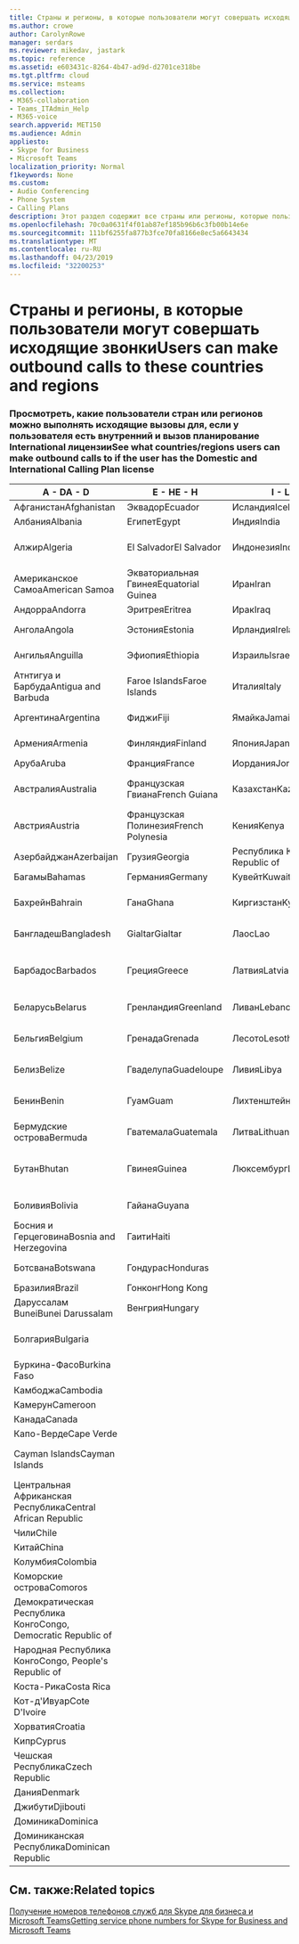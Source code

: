 ```yaml
---
title: Страны и регионы, в которые пользователи могут совершать исходящие звонки
ms.author: crowe
author: CarolynRowe
manager: serdars
ms.reviewer: mikedav, jastark
ms.topic: reference
ms.assetid: e603431c-8264-4b47-ad9d-d2701ce318be
ms.tgt.pltfrm: cloud
ms.service: msteams
ms.collection:
- M365-collaboration
- Teams_ITAdmin_Help
- M365-voice
search.appverid: MET150
ms.audience: Admin
appliesto:
- Skype for Business
- Microsoft Teams
localization_priority: Normal
f1keywords: None
ms.custom:
- Audio Conferencing
- Phone System
- Calling Plans
description: Этот раздел содержит все страны или регионы, которые пользователи можно установить исходящие вызовы, если у них есть вызов планирование.
ms.openlocfilehash: 70c0a0631f4f01ab87ef185b96b6c3fb00b14e6e
ms.sourcegitcommit: 111bf6255fa877b3fce70fa8166e8ec5a6643434
ms.translationtype: MT
ms.contentlocale: ru-RU
ms.lasthandoff: 04/23/2019
ms.locfileid: "32200253"
---
```

# <a name="users-can-make-outbound-calls-to-these-countries-and-regions"></a><span data-ttu-id="0967a-103">Страны и регионы, в которые пользователи могут совершать исходящие звонки</span><span class="sxs-lookup"><span data-stu-id="0967a-103">Users can make outbound calls to these countries and regions</span></span>

### <a name="see-what-countriesregions-users-can-make-outbound-calls-to-if-the-user-has-the-domestic-and-international-calling-plan-license"></a><span data-ttu-id="0967a-104">Просмотреть, какие пользователи стран или регионов можно выполнять исходящие вызовы для, если у пользователя есть внутренний и вызов планирование International лицензии</span><span class="sxs-lookup"><span data-stu-id="0967a-104">See what countries/regions users can make outbound calls to if the user has the Domestic and International Calling Plan license</span></span>

|<span data-ttu-id="0967a-105">**A - D**</span><span class="sxs-lookup"><span data-stu-id="0967a-105">**A - D**</span></span>| <span data-ttu-id="0967a-106">**E - H**</span><span class="sxs-lookup"><span data-stu-id="0967a-106">**E - H**</span></span>|<span data-ttu-id="0967a-107">**I - L**</span><span class="sxs-lookup"><span data-stu-id="0967a-107">**I - L**</span></span>|<span data-ttu-id="0967a-108">**M - O**</span><span class="sxs-lookup"><span data-stu-id="0967a-108">**M - O**</span></span>|<span data-ttu-id="0967a-109">**P - S**</span><span class="sxs-lookup"><span data-stu-id="0967a-109">**P - S**</span></span>|<span data-ttu-id="0967a-110">**T - Z**</span><span class="sxs-lookup"><span data-stu-id="0967a-110">**T - Z**</span></span>|
---|---|---|---|---|---|
|<span data-ttu-id="0967a-111">Афганистан</span><span class="sxs-lookup"><span data-stu-id="0967a-111">Afghanistan</span></span>|<span data-ttu-id="0967a-112">Эквадор</span><span class="sxs-lookup"><span data-stu-id="0967a-112">Ecuador</span></span> |<span data-ttu-id="0967a-113">Исландия</span><span class="sxs-lookup"><span data-stu-id="0967a-113">Iceland</span></span> |<span data-ttu-id="0967a-114">Макао</span><span class="sxs-lookup"><span data-stu-id="0967a-114">Macau</span></span> |<span data-ttu-id="0967a-115">Пакистан</span><span class="sxs-lookup"><span data-stu-id="0967a-115">Pakistan</span></span> |<span data-ttu-id="0967a-116">Тайвань</span><span class="sxs-lookup"><span data-stu-id="0967a-116">Taiwan</span></span>   |
|<span data-ttu-id="0967a-117">Албания</span><span class="sxs-lookup"><span data-stu-id="0967a-117">Albania</span></span>|<span data-ttu-id="0967a-118">Египет</span><span class="sxs-lookup"><span data-stu-id="0967a-118">Egypt</span></span> |<span data-ttu-id="0967a-119">Индия</span><span class="sxs-lookup"><span data-stu-id="0967a-119">India</span></span> |<span data-ttu-id="0967a-120">Македония</span><span class="sxs-lookup"><span data-stu-id="0967a-120">Macedonia</span></span> |<span data-ttu-id="0967a-121">Палау</span><span class="sxs-lookup"><span data-stu-id="0967a-121">Palau</span></span> |<span data-ttu-id="0967a-122">Таджикистан</span><span class="sxs-lookup"><span data-stu-id="0967a-122">Tajikistan</span></span>   |
|<span data-ttu-id="0967a-123">Алжир</span><span class="sxs-lookup"><span data-stu-id="0967a-123">Algeria</span></span>|<span data-ttu-id="0967a-124">El Salvador</span><span class="sxs-lookup"><span data-stu-id="0967a-124">El Salvador</span></span> |<span data-ttu-id="0967a-125">Индонезия</span><span class="sxs-lookup"><span data-stu-id="0967a-125">Indonesia</span></span> |<span data-ttu-id="0967a-126">Малави</span><span class="sxs-lookup"><span data-stu-id="0967a-126">Malawi</span></span> |<span data-ttu-id="0967a-127">Palestinian Authority</span><span class="sxs-lookup"><span data-stu-id="0967a-127">Palestinian Authority</span></span> |<span data-ttu-id="0967a-128">Объединенная Республика Танзания</span><span class="sxs-lookup"><span data-stu-id="0967a-128">Tanzania, United Republic of</span></span>  |
|<span data-ttu-id="0967a-129">Американское Самоа</span><span class="sxs-lookup"><span data-stu-id="0967a-129">American Samoa</span></span>|<span data-ttu-id="0967a-130">Экваториальная Гвинея</span><span class="sxs-lookup"><span data-stu-id="0967a-130">Equatorial Guinea</span></span> |<span data-ttu-id="0967a-131">Иран</span><span class="sxs-lookup"><span data-stu-id="0967a-131">Iran</span></span> |<span data-ttu-id="0967a-132">Малайзия</span><span class="sxs-lookup"><span data-stu-id="0967a-132">Malaysia</span></span> |<span data-ttu-id="0967a-133">Панама</span><span class="sxs-lookup"><span data-stu-id="0967a-133">Panama</span></span> | <span data-ttu-id="0967a-134">Таиланд</span><span class="sxs-lookup"><span data-stu-id="0967a-134">Thailand</span></span>   |
|<span data-ttu-id="0967a-135">Андорра</span><span class="sxs-lookup"><span data-stu-id="0967a-135">Andorra</span></span> |<span data-ttu-id="0967a-136">Эритрея</span><span class="sxs-lookup"><span data-stu-id="0967a-136">Eritrea</span></span> |<span data-ttu-id="0967a-137">Ирак</span><span class="sxs-lookup"><span data-stu-id="0967a-137">Iraq</span></span> |<span data-ttu-id="0967a-138">Мали</span><span class="sxs-lookup"><span data-stu-id="0967a-138">Mali</span></span> |<span data-ttu-id="0967a-139">Парагвай</span><span class="sxs-lookup"><span data-stu-id="0967a-139">Paraguay</span></span> |<span data-ttu-id="0967a-140">Того</span><span class="sxs-lookup"><span data-stu-id="0967a-140">Togo</span></span>   |
|<span data-ttu-id="0967a-141">Ангола</span><span class="sxs-lookup"><span data-stu-id="0967a-141">Angola</span></span> |<span data-ttu-id="0967a-142">Эстония</span><span class="sxs-lookup"><span data-stu-id="0967a-142">Estonia</span></span> |<span data-ttu-id="0967a-143">Ирландия</span><span class="sxs-lookup"><span data-stu-id="0967a-143">Ireland</span></span> |<span data-ttu-id="0967a-144">Мальта</span><span class="sxs-lookup"><span data-stu-id="0967a-144">Malta</span></span> |<span data-ttu-id="0967a-145">Перу</span><span class="sxs-lookup"><span data-stu-id="0967a-145">Peru</span></span> | <span data-ttu-id="0967a-146">Тринидад и Тобаго</span><span class="sxs-lookup"><span data-stu-id="0967a-146">Trinidad and Tobago</span></span>  |
|<span data-ttu-id="0967a-147">Ангилья</span><span class="sxs-lookup"><span data-stu-id="0967a-147">Anguilla</span></span> |<span data-ttu-id="0967a-148">Эфиопия</span><span class="sxs-lookup"><span data-stu-id="0967a-148">Ethiopia</span></span> |<span data-ttu-id="0967a-149">Израиль</span><span class="sxs-lookup"><span data-stu-id="0967a-149">Israel</span></span> |<span data-ttu-id="0967a-150">Маршалловы острова</span><span class="sxs-lookup"><span data-stu-id="0967a-150">Marshall Islands</span></span> | <span data-ttu-id="0967a-151">Филиппины</span><span class="sxs-lookup"><span data-stu-id="0967a-151">Philippines</span></span> | <span data-ttu-id="0967a-152">Турция</span><span class="sxs-lookup"><span data-stu-id="0967a-152">Turkey</span></span> |
|<span data-ttu-id="0967a-153">Атнтигуа и Барбуда</span><span class="sxs-lookup"><span data-stu-id="0967a-153">Antigua and Barbuda</span></span> | <span data-ttu-id="0967a-154">Faroe Islands</span><span class="sxs-lookup"><span data-stu-id="0967a-154">Faroe Islands</span></span> |<span data-ttu-id="0967a-155">Италия</span><span class="sxs-lookup"><span data-stu-id="0967a-155">Italy</span></span> |<span data-ttu-id="0967a-156">Мартиника</span><span class="sxs-lookup"><span data-stu-id="0967a-156">Martinique</span></span> |<span data-ttu-id="0967a-157">Польша</span><span class="sxs-lookup"><span data-stu-id="0967a-157">Poland</span></span> |<span data-ttu-id="0967a-158">Туркменистан</span><span class="sxs-lookup"><span data-stu-id="0967a-158">Turkmenistan</span></span> |
|<span data-ttu-id="0967a-159">Аргентина</span><span class="sxs-lookup"><span data-stu-id="0967a-159">Argentina</span></span>|<span data-ttu-id="0967a-160">Фиджи</span><span class="sxs-lookup"><span data-stu-id="0967a-160">Fiji</span></span> |<span data-ttu-id="0967a-161">Ямайка</span><span class="sxs-lookup"><span data-stu-id="0967a-161">Jamaica</span></span> |<span data-ttu-id="0967a-162">Маврикий</span><span class="sxs-lookup"><span data-stu-id="0967a-162">Mauritius</span></span> |<span data-ttu-id="0967a-163">Португалия</span><span class="sxs-lookup"><span data-stu-id="0967a-163">Portugal</span></span> |<span data-ttu-id="0967a-164">О-ва Теркс и Кайкос</span><span class="sxs-lookup"><span data-stu-id="0967a-164">Turks and Caicos</span></span>   |
|<span data-ttu-id="0967a-165">Армения</span><span class="sxs-lookup"><span data-stu-id="0967a-165">Armenia</span></span> |<span data-ttu-id="0967a-166">Финляндия</span><span class="sxs-lookup"><span data-stu-id="0967a-166">Finland</span></span> |<span data-ttu-id="0967a-167">Япония</span><span class="sxs-lookup"><span data-stu-id="0967a-167">Japan</span></span> |<span data-ttu-id="0967a-168">Майотта</span><span class="sxs-lookup"><span data-stu-id="0967a-168">Mayotte</span></span> | <span data-ttu-id="0967a-169">Пуэрто-Рико</span><span class="sxs-lookup"><span data-stu-id="0967a-169">Puerto Rico</span></span> |<span data-ttu-id="0967a-170">Уганда</span><span class="sxs-lookup"><span data-stu-id="0967a-170">Uganda</span></span>  |
|<span data-ttu-id="0967a-171">Аруба</span><span class="sxs-lookup"><span data-stu-id="0967a-171">Aruba</span></span> |<span data-ttu-id="0967a-172">Франция</span><span class="sxs-lookup"><span data-stu-id="0967a-172">France</span></span> |<span data-ttu-id="0967a-173">Иордания</span><span class="sxs-lookup"><span data-stu-id="0967a-173">Jordan</span></span> |<span data-ttu-id="0967a-174">Мексика</span><span class="sxs-lookup"><span data-stu-id="0967a-174">Mexico</span></span> |<span data-ttu-id="0967a-175">Катар</span><span class="sxs-lookup"><span data-stu-id="0967a-175">Qatar</span></span> | <span data-ttu-id="0967a-176">Украина</span><span class="sxs-lookup"><span data-stu-id="0967a-176">Ukraine</span></span>   |
|<span data-ttu-id="0967a-177">Австралия</span><span class="sxs-lookup"><span data-stu-id="0967a-177">Australia</span></span> |<span data-ttu-id="0967a-178">Французская Гвиана</span><span class="sxs-lookup"><span data-stu-id="0967a-178">French Guiana</span></span> |<span data-ttu-id="0967a-179">Казахстан</span><span class="sxs-lookup"><span data-stu-id="0967a-179">Kazakhstan</span></span> |<span data-ttu-id="0967a-180">Микронезия</span><span class="sxs-lookup"><span data-stu-id="0967a-180">Micronesia</span></span> |<span data-ttu-id="0967a-181">Реюньон</span><span class="sxs-lookup"><span data-stu-id="0967a-181">Reunion</span></span> |<span data-ttu-id="0967a-182">Объединенные Арабские Эмираты</span><span class="sxs-lookup"><span data-stu-id="0967a-182">United Arab Emirates (U.A.E)</span></span>  |
|<span data-ttu-id="0967a-183">Австрия</span><span class="sxs-lookup"><span data-stu-id="0967a-183">Austria</span></span> |<span data-ttu-id="0967a-184">Французская Полинезия</span><span class="sxs-lookup"><span data-stu-id="0967a-184">French Polynesia</span></span> |<span data-ttu-id="0967a-185">Кения</span><span class="sxs-lookup"><span data-stu-id="0967a-185">Kenya</span></span> |<span data-ttu-id="0967a-186">Молдова</span><span class="sxs-lookup"><span data-stu-id="0967a-186">Moldova, Republic of</span></span> |<span data-ttu-id="0967a-187">Румыния</span><span class="sxs-lookup"><span data-stu-id="0967a-187">Romania</span></span> |<span data-ttu-id="0967a-188">Соединенное Королевство</span><span class="sxs-lookup"><span data-stu-id="0967a-188">United Kingdom (U.K.)</span></span> |
|<span data-ttu-id="0967a-189">Азербайджан</span><span class="sxs-lookup"><span data-stu-id="0967a-189">Azerbaijan</span></span> |<span data-ttu-id="0967a-190">Грузия</span><span class="sxs-lookup"><span data-stu-id="0967a-190">Georgia</span></span> |<span data-ttu-id="0967a-191">Республика Корея</span><span class="sxs-lookup"><span data-stu-id="0967a-191">Korea, Republic of</span></span> |<span data-ttu-id="0967a-192">Монако</span><span class="sxs-lookup"><span data-stu-id="0967a-192">Monaco</span></span> | <span data-ttu-id="0967a-193">Россия</span><span class="sxs-lookup"><span data-stu-id="0967a-193">Russian Federation</span></span> |<span data-ttu-id="0967a-194">США</span><span class="sxs-lookup"><span data-stu-id="0967a-194">United States (U.S.)</span></span>  |
|<span data-ttu-id="0967a-195">Багамы</span><span class="sxs-lookup"><span data-stu-id="0967a-195">Bahamas</span></span> |<span data-ttu-id="0967a-196">Германия</span><span class="sxs-lookup"><span data-stu-id="0967a-196">Germany</span></span> |<span data-ttu-id="0967a-197">Кувейт</span><span class="sxs-lookup"><span data-stu-id="0967a-197">Kuwait</span></span> |<span data-ttu-id="0967a-198">Монголия</span><span class="sxs-lookup"><span data-stu-id="0967a-198">Mongolia</span></span> |<span data-ttu-id="0967a-199">Руанда</span><span class="sxs-lookup"><span data-stu-id="0967a-199">Rwanda</span></span> | <span data-ttu-id="0967a-200">Уругвай</span><span class="sxs-lookup"><span data-stu-id="0967a-200">Uruguay</span></span> |
|<span data-ttu-id="0967a-201">Бахрейн</span><span class="sxs-lookup"><span data-stu-id="0967a-201">Bahrain</span></span> |<span data-ttu-id="0967a-202">Гана</span><span class="sxs-lookup"><span data-stu-id="0967a-202">Ghana</span></span> |<span data-ttu-id="0967a-203">Киргизстан</span><span class="sxs-lookup"><span data-stu-id="0967a-203">Kyrgyzstan</span></span> |<span data-ttu-id="0967a-204">Черногория</span><span class="sxs-lookup"><span data-stu-id="0967a-204">Montenegro</span></span> | <span data-ttu-id="0967a-205">Сент-Китс и Невис</span><span class="sxs-lookup"><span data-stu-id="0967a-205">Saint Kitts and Nevis</span></span> |<span data-ttu-id="0967a-206">Узбекистан</span><span class="sxs-lookup"><span data-stu-id="0967a-206">Uzbekistan</span></span>  |
|<span data-ttu-id="0967a-207">Бангладеш</span><span class="sxs-lookup"><span data-stu-id="0967a-207">Bangladesh</span></span> |<span data-ttu-id="0967a-208">Gialtar</span><span class="sxs-lookup"><span data-stu-id="0967a-208">Gialtar</span></span> |<span data-ttu-id="0967a-209">Лаос</span><span class="sxs-lookup"><span data-stu-id="0967a-209">Lao</span></span> |<span data-ttu-id="0967a-210">Монтсеррат</span><span class="sxs-lookup"><span data-stu-id="0967a-210">Montserrat</span></span> | <span data-ttu-id="0967a-211">Сент-Люсия</span><span class="sxs-lookup"><span data-stu-id="0967a-211">Saint Lucia</span></span> |<span data-ttu-id="0967a-212">Город-государство Ватикан</span><span class="sxs-lookup"><span data-stu-id="0967a-212">Vatican City State</span></span>  |
|<span data-ttu-id="0967a-213">Барбадос</span><span class="sxs-lookup"><span data-stu-id="0967a-213">Barbados</span></span> |<span data-ttu-id="0967a-214">Греция</span><span class="sxs-lookup"><span data-stu-id="0967a-214">Greece</span></span> |<span data-ttu-id="0967a-215">Латвия</span><span class="sxs-lookup"><span data-stu-id="0967a-215">Latvia</span></span> |<span data-ttu-id="0967a-216">Марокко</span><span class="sxs-lookup"><span data-stu-id="0967a-216">Morocco</span></span> |<span data-ttu-id="0967a-217">Сент-Винсент и Гренадины</span><span class="sxs-lookup"><span data-stu-id="0967a-217">Saint Vincent and the Grenadines</span></span> |<span data-ttu-id="0967a-218">Венесуэла</span><span class="sxs-lookup"><span data-stu-id="0967a-218">Venezuela</span></span>   |
|<span data-ttu-id="0967a-219">Беларусь</span><span class="sxs-lookup"><span data-stu-id="0967a-219">Belarus</span></span> |<span data-ttu-id="0967a-220">Гренландия</span><span class="sxs-lookup"><span data-stu-id="0967a-220">Greenland</span></span> |<span data-ttu-id="0967a-221">Ливан</span><span class="sxs-lookup"><span data-stu-id="0967a-221">Lebanon</span></span> |<span data-ttu-id="0967a-222">Мозамбик</span><span class="sxs-lookup"><span data-stu-id="0967a-222">Mozambique</span></span> | <span data-ttu-id="0967a-223">Сан-Марино</span><span class="sxs-lookup"><span data-stu-id="0967a-223">San Marino</span></span> |<span data-ttu-id="0967a-224">Вьетнам</span><span class="sxs-lookup"><span data-stu-id="0967a-224">Viet Nam</span></span>  |
|<span data-ttu-id="0967a-225">Бельгия</span><span class="sxs-lookup"><span data-stu-id="0967a-225">Belgium</span></span> |<span data-ttu-id="0967a-226">Гренада</span><span class="sxs-lookup"><span data-stu-id="0967a-226">Grenada</span></span> |<span data-ttu-id="0967a-227">Лесото</span><span class="sxs-lookup"><span data-stu-id="0967a-227">Lesotho</span></span> |<span data-ttu-id="0967a-228">Мьянма</span><span class="sxs-lookup"><span data-stu-id="0967a-228">Myanmar</span></span> | <span data-ttu-id="0967a-229">Saudi Arabia (المملكة العربية السعودية)</span><span class="sxs-lookup"><span data-stu-id="0967a-229">Saudi Arabia</span></span> | <span data-ttu-id="0967a-230">Виргинские острова (Великобритания)</span><span class="sxs-lookup"><span data-stu-id="0967a-230">Virgin Islands (British)</span></span> |
|<span data-ttu-id="0967a-231">Белиз</span><span class="sxs-lookup"><span data-stu-id="0967a-231">Belize</span></span> |<span data-ttu-id="0967a-232">Гваделупа</span><span class="sxs-lookup"><span data-stu-id="0967a-232">Guadeloupe</span></span> |<span data-ttu-id="0967a-233">Ливия</span><span class="sxs-lookup"><span data-stu-id="0967a-233">Libya</span></span> |<span data-ttu-id="0967a-234">Намибия</span><span class="sxs-lookup"><span data-stu-id="0967a-234">Namibia</span></span> |<span data-ttu-id="0967a-235">Сенегал</span><span class="sxs-lookup"><span data-stu-id="0967a-235">Senegal</span></span> | <span data-ttu-id="0967a-236">Виргинские острова (США)</span><span class="sxs-lookup"><span data-stu-id="0967a-236">Virgin Islands (U.S.)</span></span>  |
|<span data-ttu-id="0967a-237">Бенин</span><span class="sxs-lookup"><span data-stu-id="0967a-237">Benin</span></span> |<span data-ttu-id="0967a-238">Гуам</span><span class="sxs-lookup"><span data-stu-id="0967a-238">Guam</span></span> |<span data-ttu-id="0967a-239">Лихтенштейн</span><span class="sxs-lookup"><span data-stu-id="0967a-239">Liechtenstein</span></span> |<span data-ttu-id="0967a-240">Непал</span><span class="sxs-lookup"><span data-stu-id="0967a-240">Nepal</span></span> | <span data-ttu-id="0967a-241">Сербия</span><span class="sxs-lookup"><span data-stu-id="0967a-241">Serbia</span></span> | <span data-ttu-id="0967a-242">Острова Уоллис и Футуна</span><span class="sxs-lookup"><span data-stu-id="0967a-242">Wallis and Futuna Islands</span></span>  |
|<span data-ttu-id="0967a-243">Бермудские острова</span><span class="sxs-lookup"><span data-stu-id="0967a-243">Bermuda</span></span> |<span data-ttu-id="0967a-244">Гватемала</span><span class="sxs-lookup"><span data-stu-id="0967a-244">Guatemala</span></span> |<span data-ttu-id="0967a-245">Литва</span><span class="sxs-lookup"><span data-stu-id="0967a-245">Lithuania</span></span> |<span data-ttu-id="0967a-246">Нидерланды</span><span class="sxs-lookup"><span data-stu-id="0967a-246">Netherlands</span></span> |<span data-ttu-id="0967a-247">Сингапур</span><span class="sxs-lookup"><span data-stu-id="0967a-247">Singapore</span></span> |<span data-ttu-id="0967a-248">Йемен</span><span class="sxs-lookup"><span data-stu-id="0967a-248">Yemen</span></span> |
|<span data-ttu-id="0967a-249">Бутан</span><span class="sxs-lookup"><span data-stu-id="0967a-249">Bhutan</span></span> |<span data-ttu-id="0967a-250">Гвинея</span><span class="sxs-lookup"><span data-stu-id="0967a-250">Guinea</span></span> |<span data-ttu-id="0967a-251">Люксембург</span><span class="sxs-lookup"><span data-stu-id="0967a-251">Luxembourg</span></span> |<span data-ttu-id="0967a-252">Нидерландские Антильские острова</span><span class="sxs-lookup"><span data-stu-id="0967a-252">Netherlands Antilles</span></span> |<span data-ttu-id="0967a-253">Словакия</span><span class="sxs-lookup"><span data-stu-id="0967a-253">Slovakia</span></span> |<span data-ttu-id="0967a-254">Замбия</span><span class="sxs-lookup"><span data-stu-id="0967a-254">Zambia</span></span>  |
|<span data-ttu-id="0967a-255">Боливия</span><span class="sxs-lookup"><span data-stu-id="0967a-255">Bolivia</span></span> |<span data-ttu-id="0967a-256">Гайана</span><span class="sxs-lookup"><span data-stu-id="0967a-256">Guyana</span></span>| |<span data-ttu-id="0967a-257">Новая Каледония</span><span class="sxs-lookup"><span data-stu-id="0967a-257">New Caledonia</span></span> |<span data-ttu-id="0967a-258">Словения</span><span class="sxs-lookup"><span data-stu-id="0967a-258">Slovenia</span></span> |<span data-ttu-id="0967a-259">Зимбабве</span><span class="sxs-lookup"><span data-stu-id="0967a-259">Zimbabwe</span></span> |
|<span data-ttu-id="0967a-260">Босния и Герцеговина</span><span class="sxs-lookup"><span data-stu-id="0967a-260">Bosnia and Herzegovina</span></span> |<span data-ttu-id="0967a-261">Гаити</span><span class="sxs-lookup"><span data-stu-id="0967a-261">Haiti</span></span> ||<span data-ttu-id="0967a-262">Новая Зеландия</span><span class="sxs-lookup"><span data-stu-id="0967a-262">New Zealand</span></span> |<span data-ttu-id="0967a-263">ЮАР</span><span class="sxs-lookup"><span data-stu-id="0967a-263">South Africa</span></span> | 
|<span data-ttu-id="0967a-264">Ботсвана</span><span class="sxs-lookup"><span data-stu-id="0967a-264">Botswana</span></span> |<span data-ttu-id="0967a-265">Гондурас</span><span class="sxs-lookup"><span data-stu-id="0967a-265">Honduras</span></span> ||<span data-ttu-id="0967a-266">Никарагуа</span><span class="sxs-lookup"><span data-stu-id="0967a-266">Nicaragua</span></span> |<span data-ttu-id="0967a-267">Южно Судан</span><span class="sxs-lookup"><span data-stu-id="0967a-267">South Sudan</span></span> |
|<span data-ttu-id="0967a-268">Бразилия</span><span class="sxs-lookup"><span data-stu-id="0967a-268">Brazil</span></span> |<span data-ttu-id="0967a-269">Гонконг</span><span class="sxs-lookup"><span data-stu-id="0967a-269">Hong Kong</span></span> ||<span data-ttu-id="0967a-270">Нигер</span><span class="sxs-lookup"><span data-stu-id="0967a-270">Niger</span></span> |<span data-ttu-id="0967a-271">Испания</span><span class="sxs-lookup"><span data-stu-id="0967a-271">Spain</span></span> | 
|<span data-ttu-id="0967a-272">Даруссалам Bunei</span><span class="sxs-lookup"><span data-stu-id="0967a-272">Bunei Darussalam</span></span> |<span data-ttu-id="0967a-273">Венгрия</span><span class="sxs-lookup"><span data-stu-id="0967a-273">Hungary</span></span> ||<span data-ttu-id="0967a-274">Нигерия</span><span class="sxs-lookup"><span data-stu-id="0967a-274">Nigeria</span></span> |<span data-ttu-id="0967a-275">Sri Lanka</span><span class="sxs-lookup"><span data-stu-id="0967a-275">Sri Lanka</span></span> | 
|<span data-ttu-id="0967a-276">Болгария</span><span class="sxs-lookup"><span data-stu-id="0967a-276">Bulgaria</span></span> |||<span data-ttu-id="0967a-277">Северные Марианские острова</span><span class="sxs-lookup"><span data-stu-id="0967a-277">Northern Mariana Islands</span></span> |<span data-ttu-id="0967a-278">Сен-Пьер и Миклеон</span><span class="sxs-lookup"><span data-stu-id="0967a-278">St. Pierre and Miquelon</span></span> |
|<span data-ttu-id="0967a-279">Буркина-Фасо</span><span class="sxs-lookup"><span data-stu-id="0967a-279">Burkina Faso</span></span> |||<span data-ttu-id="0967a-280">Норвегия</span><span class="sxs-lookup"><span data-stu-id="0967a-280">Norway</span></span> |<span data-ttu-id="0967a-281">Судан</span><span class="sxs-lookup"><span data-stu-id="0967a-281">Sudan</span></span> |
|<span data-ttu-id="0967a-282">Камбоджа</span><span class="sxs-lookup"><span data-stu-id="0967a-282">Cambodia</span></span> |||<span data-ttu-id="0967a-283">Оман</span><span class="sxs-lookup"><span data-stu-id="0967a-283">Oman</span></span> |<span data-ttu-id="0967a-284">Суринам</span><span class="sxs-lookup"><span data-stu-id="0967a-284">Suriname</span></span> | 
|<span data-ttu-id="0967a-285">Камерун</span><span class="sxs-lookup"><span data-stu-id="0967a-285">Cameroon</span></span> ||||<span data-ttu-id="0967a-286">Свазиленд</span><span class="sxs-lookup"><span data-stu-id="0967a-286">Swaziland</span></span> |
|<span data-ttu-id="0967a-287">Канада</span><span class="sxs-lookup"><span data-stu-id="0967a-287">Canada</span></span> ||||<span data-ttu-id="0967a-288">Швеция</span><span class="sxs-lookup"><span data-stu-id="0967a-288">Sweden</span></span> | 
|<span data-ttu-id="0967a-289">Капо-Верде</span><span class="sxs-lookup"><span data-stu-id="0967a-289">Cape Verde</span></span> ||||<span data-ttu-id="0967a-290">Швейцария</span><span class="sxs-lookup"><span data-stu-id="0967a-290">Switzerland</span></span> |
|<span data-ttu-id="0967a-291">Cayman Islands</span><span class="sxs-lookup"><span data-stu-id="0967a-291">Cayman Islands</span></span> ||||<span data-ttu-id="0967a-292">Сирийская Арабская Республика</span><span class="sxs-lookup"><span data-stu-id="0967a-292">Syrian Arab Republic</span></span> |
|<span data-ttu-id="0967a-293">Центральная Африканская Республика</span><span class="sxs-lookup"><span data-stu-id="0967a-293">Central African Republic</span></span> |
|<span data-ttu-id="0967a-294">Чили</span><span class="sxs-lookup"><span data-stu-id="0967a-294">Chile</span></span> |
|<span data-ttu-id="0967a-295">Китай</span><span class="sxs-lookup"><span data-stu-id="0967a-295">China</span></span> |
|<span data-ttu-id="0967a-296">Колумбия</span><span class="sxs-lookup"><span data-stu-id="0967a-296">Colombia</span></span> |
|<span data-ttu-id="0967a-297">Коморские острова</span><span class="sxs-lookup"><span data-stu-id="0967a-297">Comoros</span></span> |
|<span data-ttu-id="0967a-298">Демократическая Республика Конго</span><span class="sxs-lookup"><span data-stu-id="0967a-298">Congo, Democratic Republic of</span></span> |
|<span data-ttu-id="0967a-299">Народная Республика Конго</span><span class="sxs-lookup"><span data-stu-id="0967a-299">Congo, People's Republic of</span></span> |
|<span data-ttu-id="0967a-300">Коста-Рика</span><span class="sxs-lookup"><span data-stu-id="0967a-300">Costa Rica</span></span> |
|<span data-ttu-id="0967a-301">Кот-д'Ивуар</span><span class="sxs-lookup"><span data-stu-id="0967a-301">Cote D'Ivoire</span></span> |
|<span data-ttu-id="0967a-302">Хорватия</span><span class="sxs-lookup"><span data-stu-id="0967a-302">Croatia</span></span> |
|<span data-ttu-id="0967a-303">Кипр</span><span class="sxs-lookup"><span data-stu-id="0967a-303">Cyprus</span></span> |
|<span data-ttu-id="0967a-304">Чешская Республика</span><span class="sxs-lookup"><span data-stu-id="0967a-304">Czech Republic</span></span> |
|<span data-ttu-id="0967a-305">Дания</span><span class="sxs-lookup"><span data-stu-id="0967a-305">Denmark</span></span> |
|<span data-ttu-id="0967a-306">Джибути</span><span class="sxs-lookup"><span data-stu-id="0967a-306">Djibouti</span></span> |
|<span data-ttu-id="0967a-307">Доминика</span><span class="sxs-lookup"><span data-stu-id="0967a-307">Dominica</span></span> |
|<span data-ttu-id="0967a-308">Доминиканская Республика</span><span class="sxs-lookup"><span data-stu-id="0967a-308">Dominican Republic</span></span> |

## <a name="related-topics"></a><span data-ttu-id="0967a-309">См. также:</span><span class="sxs-lookup"><span data-stu-id="0967a-309">Related topics</span></span>

[<span data-ttu-id="0967a-310">Получение номеров телефонов служб для Skype для бизнеса и Microsoft Teams</span><span class="sxs-lookup"><span data-stu-id="0967a-310">Getting service phone numbers for Skype for Business and Microsoft Teams</span></span>](/SkypeForBusiness/what-is-phone-system-in-office-365/getting-service-phone-numbers)

  
 
